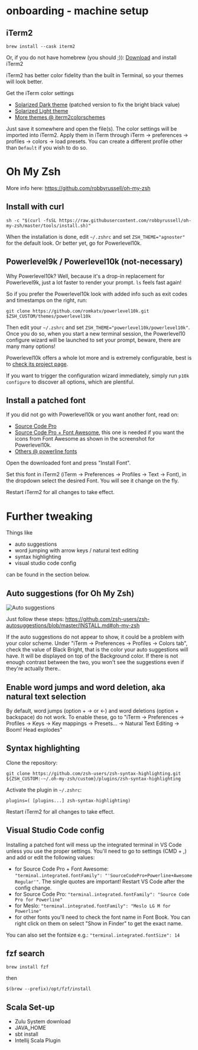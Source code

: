 # onboarding - machine setup

## iTerm2

    brew install --cask iterm2
    
Or, if you do not have homebrew (you should ;)): [Download](http://www.iterm2.com/downloads.html) and install iTerm2 

iTerm2 has better color fidelity than the built in Terminal, so your themes will look better.
    
Get the iTerm color settings

- [Solarized Dark theme](https://raw.githubusercontent.com/mbadolato/iTerm2-Color-Schemes/master/schemes/Solarized%20Dark%20-%20Patched.itermcolors) (patched version to fix the bright black value)
- [Solarized Light theme](https://raw.githubusercontent.com/altercation/solarized/master/iterm2-colors-solarized/Solarized%20Light.itermcolors)
- [More themes @ iterm2colorschemes](http://iterm2colorschemes.com/)
    
Just save it somewhere and open the file(s). The color settings will be imported into iTerm2. Apply them in iTerm through iTerm → preferences → profiles → colors → load presets. You can create a different profile other than `Default` if you wish to do so.

# Oh My Zsh 

More info here: https://github.com/robbyrussell/oh-my-zsh

## Install with curl
    
    sh -c "$(curl -fsSL https://raw.githubusercontent.com/robbyrussell/oh-my-zsh/master/tools/install.sh)"
    
When the installation is done, edit `~/.zshrc` and set `ZSH_THEME="agnoster"` for the default look. Or better yet, go for Powerlevel10k.

## Powerlevel9k / Powerlevel10k (not-necessary)

Why Powerlevel10k? Well, because it's a drop-in replacement for Powerlevel9k, just a lot faster to render your prompt. `ls` feels fast again!

So if you prefer the Powerlevel10k look with added info such as exit codes and timestamps on the right, run:

    git clone https://github.com/romkatv/powerlevel10k.git $ZSH_CUSTOM/themes/powerlevel10k

Then edit your `~/.zshrc` and set `ZSH_THEME="powerlevel10k/powerlevel10k"`. Once you do so, when you start a new terminal session, the Powerlevel10 configure wizard will be launched to set your prompt, beware, there are many many options!

Powerlevel10k offers a whole lot more and is extremely configurable, best is to [check its project page](https://github.com/romkatv/powerlevel10k#extremely-customizable).

If you want to trigger the configuration wizard immediately, simply run `p10k configure` to discover all options, which are plentiful.

## Install a patched font

If you did not go with Powerlevel10k or you want another font, read on:

- [Source Code Pro](https://github.com/powerline/fonts/blob/master/SourceCodePro/Source%20Code%20Pro%20for%20Powerline.otf)
- [Source Code Pro + Font Awesome](https://github.com/Falkor/dotfiles/blob/master/fonts/SourceCodePro%2BPowerline%2BAwesome%2BRegular.ttf), this one is needed if you want the icons from Font Awesome as shown in the screenshot for Powerlevel10k.
- [Others @ powerline fonts](https://github.com/powerline/fonts)
    
Open the downloaded font and press "Install Font".

Set this font in iTerm2 (iTerm → Preferences → Profiles → Text → Font), in the dropdown select the desired Font. You will see it change on the fly.

Restart iTerm2 for all changes to take effect.

# Further tweaking

Things like

- auto suggestions
- word jumping with arrow keys / natural text editing
- syntax highlighting
- visual studio code config

can be found in the section below.

## Auto suggestions (for Oh My Zsh)

![Auto suggestions](https://gist.githubusercontent.com/kevin-smets/9722391f8b3e4fa436b1c1dcf05ecd88/raw/fba93f6061a73eaedefad2e8c6266ab4ed90fbbf/autocomplete.png)

Just follow these steps: https://github.com/zsh-users/zsh-autosuggestions/blob/master/INSTALL.md#oh-my-zsh

If the auto suggestions do not appear to show, it could be a problem with your color scheme. Under "iTerm → Preferences → Profiles → Colors tab", check the value of Black Bright, that is the color your auto suggestions will have. It will be displayed on top of the Background color. If there is not enough contrast between the two, you won't see the suggestions even if they're actually there..

## Enable word jumps and word deletion, aka natural text selection

By default, word jumps (option + → or ←) and word deletions (option + backspace) do not work. To enable these, go to "iTerm → Preferences → Profiles → Keys → Key mappings → Presets... → Natural Text Editing → Boom! Head explodes"

## Syntax highlighting

Clone the repository:

```
git clone https://github.com/zsh-users/zsh-syntax-highlighting.git ${ZSH_CUSTOM:-~/.oh-my-zsh/custom}/plugins/zsh-syntax-highlighting
```

Activate the plugin in `~/.zshrc`:

    plugins=( [plugins...] zsh-syntax-highlighting)

Restart iTerm2 for all changes to take effect.

## Visual Studio Code config

Installing a patched font will mess up the integrated terminal in VS Code unless you use the proper settings. You'll need to go to settings (CMD + ,) and add or edit the following values:

- for Source Code Pro + Font Awesome: `"terminal.integrated.fontFamily": "'SourceCodePro+Powerline+Awesome Regular'"`. The single quotes are important! Restart VS Code after the config change.
- for Source Code Pro: `"terminal.integrated.fontFamily": "Source Code Pro for Powerline"`
- for Meslo: `"terminal.integrated.fontFamily": "Meslo LG M for Powerline"`
- for other fonts you'll need to check the font name in Font Book. You can right click on them on select "Show in Finder" to get the exact name.

You can also set the fontsize e.g.: `"terminal.integrated.fontSize": 14`


## fzf search
```
brew install fzf
```
then
```
$(brew --prefix)/opt/fzf/install
```

## Scala Set-up

- Zulu System download
- JAVA_HOME
- sbt install
- Intellij Scala Plugin

